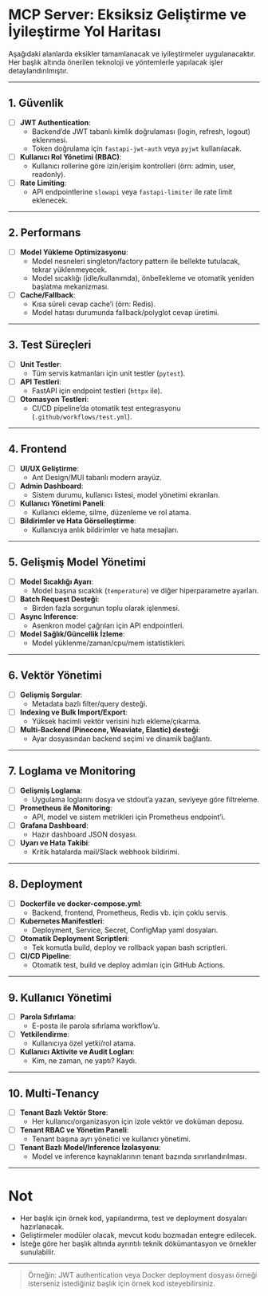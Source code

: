 # MCP Server: Eksiksiz Geliştirme ve İyileştirme Yol Haritası

Aşağıdaki alanlarda eksikler tamamlanacak ve iyileştirmeler uygulanacaktır. Her başlık altında önerilen teknoloji ve yöntemlerle yapılacak işler detaylandırılmıştır.

---

## 1. Güvenlik

- [ ] **JWT Authentication**: 
  - Backend’de JWT tabanlı kimlik doğrulaması (login, refresh, logout) eklenmesi.
  - Token doğrulama için `fastapi-jwt-auth` veya `pyjwt` kullanılacak.
- [ ] **Kullanıcı Rol Yönetimi (RBAC)**:
  - Kullanıcı rollerine göre izin/erişim kontrolleri (örn: admin, user, readonly).
- [ ] **Rate Limiting**:
  - API endpointlerine `slowapi` veya `fastapi-limiter` ile rate limit eklenecek.

---

## 2. Performans

- [ ] **Model Yükleme Optimizasyonu**:
  - Model nesneleri singleton/factory pattern ile bellekte tutulacak, tekrar yüklenmeyecek.
  - Model sıcaklığı (idle/kullanımda), önbellekleme ve otomatik yeniden başlatma mekanizması.
- [ ] **Cache/Fallback**:
  - Kısa süreli cevap cache’i (örn: Redis).
  - Model hatası durumunda fallback/polyglot cevap üretimi.

---

## 3. Test Süreçleri

- [ ] **Unit Testler**:
  - Tüm servis katmanları için unit testler (`pytest`).
- [ ] **API Testleri**:
  - FastAPI için endpoint testleri (`httpx` ile).
- [ ] **Otomasyon Testleri**:
  - CI/CD pipeline’da otomatik test entegrasyonu (`.github/workflows/test.yml`).

---

## 4. Frontend

- [ ] **UI/UX Geliştirme**:
  - Ant Design/MUI tabanlı modern arayüz.
- [ ] **Admin Dashboard**:
  - Sistem durumu, kullanıcı listesi, model yönetimi ekranları.
- [ ] **Kullanıcı Yönetimi Paneli**:
  - Kullanıcı ekleme, silme, düzenleme ve rol atama.
- [ ] **Bildirimler ve Hata Görselleştirme**:
  - Kullanıcıya anlık bildirimler ve hata mesajları.

---

## 5. Gelişmiş Model Yönetimi

- [ ] **Model Sıcaklığı Ayarı**:
  - Model başına sıcaklık (`temperature`) ve diğer hiperparametre ayarları.
- [ ] **Batch Request Desteği**:
  - Birden fazla sorgunun toplu olarak işlenmesi.
- [ ] **Async Inference**:
  - Asenkron model çağrıları için API endpointleri.
- [ ] **Model Sağlık/Güncellik İzleme**:
  - Model yüklenme/zaman/cpu/mem istatistikleri.

---

## 6. Vektör Yönetimi

- [ ] **Gelişmiş Sorgular**:
  - Metadata bazlı filter/query desteği.
- [ ] **Indexing ve Bulk Import/Export**:
  - Yüksek hacimli vektör verisini hızlı ekleme/çıkarma.
- [ ] **Multi-Backend (Pinecone, Weaviate, Elastic) desteği**:
  - Ayar dosyasından backend seçimi ve dinamik bağlantı.

---

## 7. Loglama ve Monitoring

- [ ] **Gelişmiş Loglama**:
  - Uygulama loglarını dosya ve stdout’a yazan, seviyeye göre filtreleme.
- [ ] **Prometheus ile Monitoring**:
  - API, model ve sistem metrikleri için Prometheus endpoint’i.
- [ ] **Grafana Dashboard**:
  - Hazır dashboard JSON dosyası.
- [ ] **Uyarı ve Hata Takibi**:
  - Kritik hatalarda mail/Slack webhook bildirimi.

---

## 8. Deployment

- [ ] **Dockerfile ve docker-compose.yml**:
  - Backend, frontend, Prometheus, Redis vb. için çoklu servis.
- [ ] **Kubernetes Manifestleri**:
  - Deployment, Service, Secret, ConfigMap yaml dosyaları.
- [ ] **Otomatik Deployment Scriptleri**:
  - Tek komutla build, deploy ve rollback yapan bash scriptleri.
- [ ] **CI/CD Pipeline**:
  - Otomatik test, build ve deploy adımları için GitHub Actions.

---

## 9. Kullanıcı Yönetimi

- [ ] **Parola Sıfırlama**:
  - E-posta ile parola sıfırlama workflow’u.
- [ ] **Yetkilendirme**:
  - Kullanıcıya özel yetki/rol atama.
- [ ] **Kullanıcı Aktivite ve Audit Logları**:
  - Kim, ne zaman, ne yaptı? Kaydı.

---

## 10. Multi-Tenancy

- [ ] **Tenant Bazlı Vektör Store**:
  - Her kullanıcı/organizasyon için izole vektör ve doküman deposu.
- [ ] **Tenant RBAC ve Yönetim Paneli**:
  - Tenant başına ayrı yönetici ve kullanıcı yönetimi.
- [ ] **Tenant Bazlı Model/Inference İzolasyonu**:
  - Model ve inference kaynaklarının tenant bazında sınırlandırılması.

---

# Not

- Her başlık için örnek kod, yapılandırma, test ve deployment dosyaları hazırlanacak.
- Geliştirmeler modüler olacak, mevcut kodu bozmadan entegre edilecek.
- İsteğe göre her başlık altında ayrıntılı teknik dökümantasyon ve örnekler sunulabilir.

---
> Örneğin: JWT authentication veya Docker deployment dosyası örneği isterseniz istediğiniz başlık için örnek kod isteyebilirsiniz.